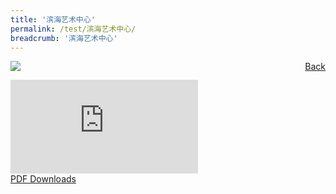 ```yaml
---
title: '滨海艺术中心'
permalink: /test/滨海艺术中心/
breadcrumb: '滨海艺术中心'
---
```

<a href="/gallery/华文学习展示区-chinese-exhibitions-d/community-partners/" style="float:right;">Back</a>
 <img src="/images/Esplanade-Chinese.jpg"> <br/>
<div class="video-container">
  <iframe src="https://www.youtube.com/embed/d6fmLlW8eoE" frameborder="0" allow="accelerometer; autoplay; encrypted-media; gyroscope; picture-in-picture" allowfullscreen></iframe></div>
<a href="/Sharing-Sessions/01-website-exhibitor-template-pdf.pdf" download>PDF Downloads</a>

